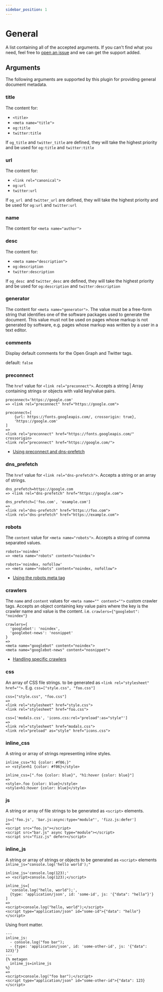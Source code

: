 ```yaml
---
sidebar_position: 1
---
```


# General

A list containing all of the accepted arguments. If you can't find what you need, feel free to [open an issue](https://github.com/tannerdolby/eleventy-plugin-metagen/issues) and we can get the support added.

## Arguments
The following arguments are supported by this plugin for providing general document metadata.

### title
The content for:
- `<title>`
- `<meta name="title">`
- `og:title`
- `twitter:title`

If `og_title` and `twitter_title` are defined, they will take the highest priority and be used for `og:title` and `twitter:title`

### url
The content for:
- `<link rel="canonical">`
- `og:url`
- `twitter:url`

If `og_url `and `twitter_url` are defined, they will take the highest priority and be used for `og:url` and `twitter:url`

### name
The content for `<meta name="author">`

### desc
The content for:
- `<meta name="description">`
- `og:description`
- `twitter:description`

If `og_desc `and `twitter_desc` are defined, they will take the highest priority and be used for `og:description` and `twitter:description`

### generator
The content for `<meta name="generator">`. The value must be a free-form string that identifies one of the software packages used to generate the document. This value must not be used on pages whose markup is not generated by software, e.g. pages whose markup was written by a user in a text editor.

### comments
Display default comments for the Open Graph and Twitter tags.

default: `false`

### preconnect
The `href` value for `<link rel="preconnect">`. Accepts a string | Array containing strings or objects with valid key/value pairs.

```njk
preconnect='https://google.com'
=> <link rel="preconnect" href="https://google.com">

preconnect=[
    {url: https://fonts.googleapis.com/, crossorigin: true},
    'https://google.com'
]
=> 
<link rel="preconnect" href="https://fonts.googleapis.com/" crossorigin>
<link rel="preconnect" href="https://google.com/">
```
- [Using preconnect and dns-prefetch](https://web.dev/preconnect-and-dns-prefetch/)

### dns_prefetch
The `href` value for `<link rel="dns-prefetch">`. Accepts a string or an array of strings.

```njk
dns_prefetch=https://google.com
=> <link rel="dns-prefetch" href="https://google.com">

dns_prefetch=['foo.com', 'example.com']
=>
<link rel="dns-prefetch" href="https://foo.com">
<link rel="dns-prefetch" href="https://example.com">
```

### robots
The `content` value for `<meta name="robots">`. Accepts a string of comma separated values.

```njk
robots='noindex'
=> <meta name="robots" content="noindex">

robots='noindex, nofollow'
=> <meta name="robots" content="noindex, nofollow">
```

- [Using the robots meta tag](https://developers.google.com/search/blog/2007/03/using-robots-meta-tag#multiple-content-values)

### crawlers
The `name` and `content` values for `<meta name="" content="">` custom crawler tags. Accepts an object containing key value pairs where the key is the crawler name and value is the content. i.e. `crawlers={"googlebot": "noindex"}`

```njk
crawlers={
  'googlebot': 'noindex',
  'googlebot-news': 'nosnippet'
}
=>
<meta name="googlebot" content="noindex">
<meta name="googlebot-news" content="nosnippet">
```

- [Handling specific crawlers](https://developers.google.com/search/docs/crawling-indexing/robots-meta-tag#robotsmeta)

### css
An array of CSS file strings. to be generated as `<link rel="stylesheet" href="">`. E.g. `css=["style.css", "foo.css"]`

```njk
css=["style.css", "foo.css"]
=>
<link rel="stylesheet" href="style.css">
<link rel="stylesheet" href="foo.css">

css=['modals.css', 'icons.css:rel="preload":as="style"']
=>
<link rel="stylesheet" href="modals.css">
<link rel="preload" as="style" href="icons.css">
```

### inline_css
A string or array of strings representing inline styles.

```njk
inline_css="h1 {color: #f06;}"
=> <style>h1 {color: #f06}</style>

inline_css=[".foo {color: blue}", "h1:hover {color: blue}"]
=>
<style>.foo {color: blue}</style>
<style>h1:hover {color: blue}</style>
```

### js
A string or array of file strings to be generated as `<script>` elements.

```njk
js=['foo.js', 'bar.js:async:type="module"', 'fizz.js:defer']
=>
<script src="foo.js"></script>
<script src="bar.js" async type="module"></script>
<script src="fizz.js" defer></script>
```

### inline_js
A string or array of strings or objects to be generated as `<script>` elements `inline_js="console.log('hello world');"`

```njk
inline_js='console.log(123);'
=> <script>console.log(123);</script>

inline_js=[
  'console.log("hello, world");',
  {type: 'application/json', id: 'some-id', js: '{"data": "hello"}'}
]
=>
<script>console.log("hello, world");</script>
<script type="application/json" id="some-id">{"data": "hello"}</script>
```

Using front matter.

```njk
---
inline_js:
  - console.log("foo bar");
  - {type: 'application/json', id: 'some-other-id', js: '{"data": 123}'}
---
{% metagen 
  inline_js=inline_js
%}
=>
<script>console.log("foo bar");</script>
<script type="application/json" id="some-other-id">{"data": 123}</script>
```